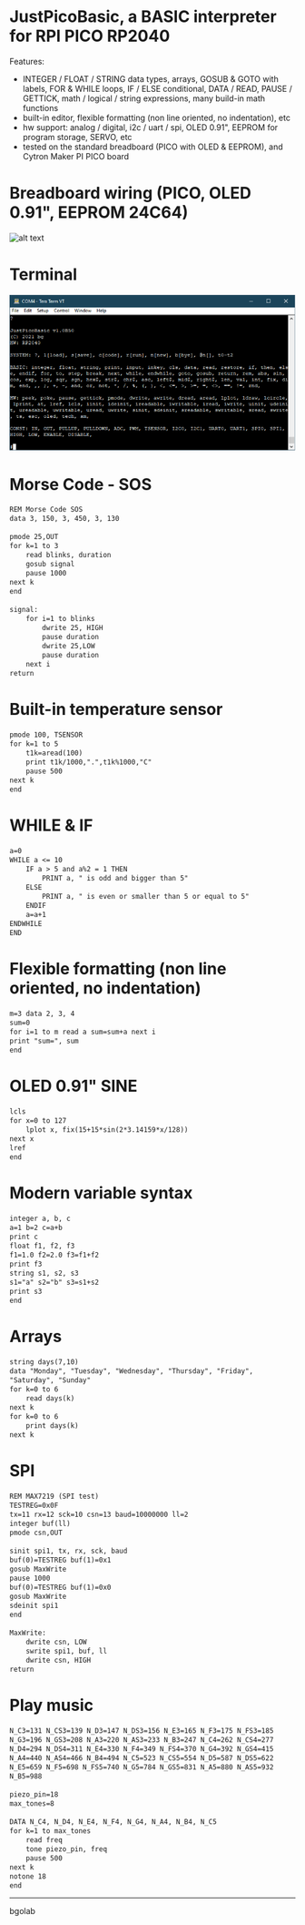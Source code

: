 JustPicoBasic, a BASIC interpreter for RPI PICO RP2040
==========================================

Features:

- INTEGER / FLOAT / STRING data types, arrays, GOSUB & GOTO with labels, FOR & WHILE loops, IF / ELSE conditional, DATA / READ, PAUSE / GETTICK, math / logical / string expressions, many build-in math functions
- built-in editor, flexible formatting (non line oriented, no indentation), etc
- hw support: analog / digital, i2c / uart / spi, OLED 0.91", EEPROM for program storage, SERVO, etc
- tested on the standard breadboard (PICO with OLED & EEPROM), and Cytron Maker PI PICO board

Breadboard wiring (PICO, OLED 0.91", EEPROM 24C64)
==================================================
![alt text](https://github.com/bgolab/JustBasic/blob/main/manuals/wiring/wiring3.png)

Terminal
======
![alt text](https://github.com/bgolab/JustBasic/blob/main/manuals/terminal7.png)

Morse Code - SOS
================
	REM Morse Code SOS
	data 3, 150, 3, 450, 3, 130

	pmode 25,OUT
	for k=1 to 3
		read blinks, duration
		gosub signal
		pause 1000
	next k
	end

	signal:
		for i=1 to blinks
			dwrite 25, HIGH
			pause duration
			dwrite 25,LOW
			pause duration		
		next i 
	return

Built-in temperature sensor
===========================
	pmode 100, TSENSOR
	for k=1 to 5 
		t1k=aread(100) 
		print t1k/1000,".",t1k%1000,"C"
		pause 500 
	next k
	end

WHILE & IF
==========
	a=0
	WHILE a <= 10
		IF a > 5 and a%2 = 1 THEN 
			PRINT a, " is odd and bigger than 5"
		ELSE 
			PRINT a, " is even or smaller than 5 or equal to 5" 
		ENDIF
		a=a+1
	ENDWHILE
	END

Flexible formatting (non line oriented, no indentation)
=======================================================
	m=3 data 2, 3, 4 
	sum=0 
	for i=1 to m read a sum=sum+a next i 
	print "sum=", sum 
	end

OLED 0.91" SINE
==============
	lcls
	for x=0 to 127
		lplot x, fix(15+15*sin(2*3.14159*x/128))
	next x
	lref
	end

Modern variable syntax
======================
	integer a, b, c
	a=1 b=2	c=a+b
	print c
	float f1, f2, f3
	f1=1.0 f2=2.0 f3=f1+f2
	print f3
	string s1, s2, s3
	s1="a" s2="b" s3=s1+s2
	print s3
	end

Arrays
=======
	string days(7,10)
	data "Monday", "Tuesday", "Wednesday", "Thursday", "Friday", "Saturday", "Sunday"
	for k=0 to 6
		read days(k)
	next k
	for k=0 to 6
		print days(k)
	next k
SPI
===
	REM MAX7219 (SPI test)
	TESTREG=0x0F
	tx=11 rx=12 sck=10 csn=13 baud=10000000 ll=2
	integer buf(ll)
	pmode csn,OUT

	sinit spi1, tx, rx, sck, baud
	buf(0)=TESTREG buf(1)=0x1 
	gosub MaxWrite
	pause 1000
	buf(0)=TESTREG buf(1)=0x0 
	gosub MaxWrite
	sdeinit spi1
	end

	MaxWrite:
		dwrite csn, LOW
		swrite spi1, buf, ll
		dwrite csn, HIGH
	return
Play music
==========
	N_C3=131 N_CS3=139 N_D3=147 N_DS3=156 N_E3=165 N_F3=175 N_FS3=185 N_G3=196 N_GS3=208 N_A3=220 N_AS3=233 N_B3=247 N_C4=262 N_CS4=277 N_D4=294 N_DS4=311 N_E4=330 N_F4=349 N_FS4=370 N_G4=392 N_GS4=415 N_A4=440 N_AS4=466 N_B4=494 N_C5=523 N_CS5=554 N_D5=587 N_DS5=622 N_E5=659 N_F5=698 N_FS5=740 N_G5=784 N_GS5=831 N_A5=880 N_AS5=932 N_B5=988

	piezo_pin=18
	max_tones=8

	DATA N_C4, N_D4, N_E4, N_F4, N_G4, N_A4, N_B4, N_C5
	for k=1 to max_tones
		read freq
		tone piezo_pin, freq
		pause 500
	next k
	notone 18
	end
---
bgolab
